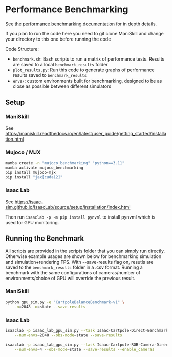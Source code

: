 # Performance Benchmarking

See [the performance benchmarking documentation](https://maniskill.readthedocs.io/en/latest/user_guide/additional_resources/performance_benchmarking.html) for in depth details.

If you plan to run the code here you need to git clone ManiSkill and change your directory to this one before running the code

Code Structure:
- `benchmark.sh`: Bash scripts to run a matrix of performance tests. Results are saved to a local `benchmark_results` folder
- `plot_results.py`: Run this code to generate graphs of performance results saved to `benchmark_results`
- `envs/`: custom environments built for benchmarking, designed to be as close as possible between different simulators


## Setup

### ManiSkill

See https://maniskill.readthedocs.io/en/latest/user_guide/getting_started/installation.html

### Mujoco / MJX

```bash
mamba create -n "mujoco_benchmarking" "python==3.11"
mamba activate mujoco_benchmarking
pip install mujoco-mjx
pip install "jax[cuda12]"
```

### Isaac Lab

See https://isaac-sim.github.io/IsaacLab/source/setup/installation/index.html

Then run `isaaclab -p -m pip install pynvml` to install pynvml which is used for GPU monitoring.

<!-- ```bash
mamba create -n "isaaclab" "python==3.10"
mamba activate isaaclab
pip install torch==2.2.2 --index-url https://download.pytorch.org/whl/cu118
pip install isaacsim-rl isaacsim-replicator isaacsim-extscache-physics isaacsim-extscache-kit-sdk isaacsim-extscache-kit isaacsim-app --extra-index-url https://pypi.nvidia.com
``` -->

## Running the Benchmark

All scripts are provided in the scripts folder that you can simply run directly. Otherwise example usages are shown below for benchmarking simulation and simulation+rendering FPS. With --save-results flag on, resutls are saved to the `benchmark_results` folder in a .csv format. Running a benchmark with the same configurations of cameras/number of environments/choice of GPU will override the previous result.

### ManiSkill

```bash
python gpu_sim.py -e "CartpoleBalanceBenchmark-v1" \
    -n=2048 -o=state --save-results
```

### Isaac Lab

```bash
isaaclab -p isaac_lab_gpu_sim.py --task Isaac-Cartpole-Direct-Benchmark-v0 --headless \
    --num-envs=2048 --obs-mode=state --save-results

isaaclab -p isaac_lab_gpu_sim.py --task Isaac-Cartpole-RGB-Camera-Direct-v0 --headless \
    --num-envs=4 --obs-mode=state --save-results --enable_cameras
```

<!-- ### Mujoco

```bash
python -m mujoco.mjx.testspeed --mjcf=envs/mujoco/panda_pick_cube.xml   --base_path=. --batch_size=4096 --nstep=100
``` -->